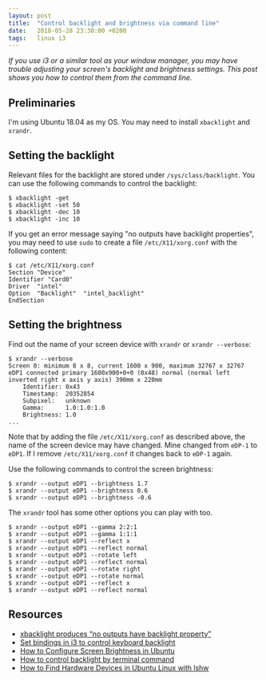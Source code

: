 ```yaml
---
layout: post
title:  "Control backlight and brightness via command line"
date:   2018-05-28 23:30:00 +0200
tags:   linux i3
---
```

*If you use i3 or a similar tool as your window manager, you may have trouble adjusting your screen's backlight and brightness settings. This post shows you how to control them from the command line.*

## Preliminaries
I'm using Ubuntu 18.04 as my OS. You may need to install `xbacklight` and `xrandr`.

## Setting the backlight
Relevant files for the backlight are stored under `/sys/class/backlight`. You can use the following commands to control the backlight:

```console
$ xbacklight -get
$ xbacklight -set 50
$ xbacklight -dec 10
$ xbacklight -inc 10
```

If you get an error message saying "no outputs have backlight properties", you may need to use `sudo` to create a file `/etc/X11/xorg.conf` with the following content:

```console
$ cat /etc/X11/xorg.conf
Section "Device"
Identifier "Card0"
Driver  "intel"
Option  "Backlight"  "intel_backlight"
EndSection
```

## Setting the brightness
Find out the name of your screen device with `xrandr` or `xrandr --verbose`:

```console
$ xrandr --verbose
Screen 0: minimum 8 x 8, current 1600 x 900, maximum 32767 x 32767
eDP1 connected primary 1600x900+0+0 (0x48) normal (normal left inverted right x axis y axis) 390mm x 220mm
	Identifier: 0x43
	Timestamp:  20352854
	Subpixel:   unknown
	Gamma:      1.0:1.0:1.0
	Brightness: 1.0
...
```

Note that by adding the file `/etc/X11/xorg.conf` as described above, the name of the screen device may have changed. Mine changed from `eDP-1` to `eDP1`. If I remove `/etc/X11/xorg.conf` it changes back to `eDP-1` again.

Use the following commands to control the screen brightness:
```console
$ xrandr --output eDP1 --brightness 1.7
$ xrandr --output eDP1 --brightness 0.6
$ xrandr --output eDP1 --brightness -0.6
```

The `xrandr` tool has some other options you can play with too.
```console
$ xrandr --output eDP1 --gamma 2:2:1
$ xrandr --output eDP1 --gamma 1:1:1
$ xrandr --output eDP1 --reflect x
$ xrandr --output eDP1 --reflect normal
$ xrandr --output eDP1 --rotate left
$ xrandr --output eDP1 --reflect normal
$ xrandr --output eDP1 --rotate right
$ xrandr --output eDP1 --rotate normal
$ xrandr --output eDP1 --reflect x
$ xrandr --output eDP1 --reflect normal
```


## Resources
- [xbacklight produces “no outputs have backlight property”][ubuntuforums]
- [Set bindings in i3 to control keyboard backlight][stackexchange]
- [How to Configure Screen Brightness in Ubuntu][maketecheasier]
- [How to control backlight by terminal command][stackoverflow]
- [How to Find Hardware Devices in Ubuntu Linux with lshw][chrisjean]

[ubuntuforums]: https://askubuntu.com/questions/938876/xbacklight-produces-no-outputs-have-backlight-property-and-brightness-buttons
[stackexchange]: https://unix.stackexchange.com/questions/260409/set-bindings-in-i3-to-control-keyboard-backlight
[maketecheasier]: https://www.maketecheasier.com/configure-screen-brightness-in-ubuntu/
[stackoverflow]: https://stackoverflow.com/questions/25588367/how-to-control-backlight-by-terminal-command
[chrisjean]: https://chrisjean.com/how-to-find-hardware-devices-in-ubuntu-with-lshw/
